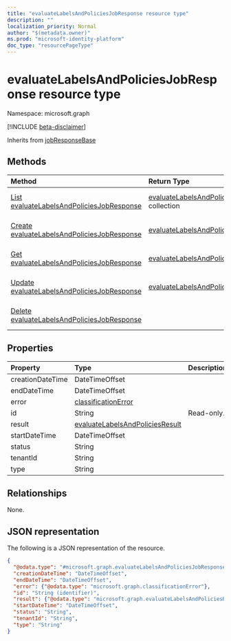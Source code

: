 ```yaml
---
title: "evaluateLabelsAndPoliciesJobResponse resource type"
description: ""
localization_priority: Normal
author: "$(metadata.owner)"
ms.prod: "microsoft-identity-platform"
doc_type: "resourcePageType"
---
```


# evaluateLabelsAndPoliciesJobResponse resource type

Namespace: microsoft.graph

[!INCLUDE [beta-disclaimer](../../includes/beta-disclaimer.md)]

Inherits from [jobResponseBase](jobresponsebase.md)

## Methods

| Method                                                                                               | Return Type                                                                                | Description                                                                          |
| :--------------------------------------------------------------------------------------------------- | :----------------------------------------------------------------------------------------- | :----------------------------------------------------------------------------------- |
| [List evaluateLabelsAndPoliciesJobResponse](../api/evaluatelabelsandpoliciesjobresponse-list.md)     | [evaluateLabelsAndPoliciesJobResponse](evaluateLabelsAndPoliciesJobResponse.md) collection | List properties and relationships of an evaluateLabelsAndPoliciesJobResponse object. |
| [Create evaluateLabelsAndPoliciesJobResponse](../api/evaluatelabelsandpoliciesjobresponse-create.md) | [evaluateLabelsAndPoliciesJobResponse](evaluateLabelsAndPoliciesJobResponse.md)            | Create a new evaluateLabelsAndPoliciesJobResponse object.                            |
| [Get evaluateLabelsAndPoliciesJobResponse](../api/evaluatelabelsandpoliciesjobresponse-get.md)       | [evaluateLabelsAndPoliciesJobResponse](evaluateLabelsAndPoliciesJobResponse.md)            | Read properties and relationships of an evaluateLabelsAndPoliciesJobResponse object. |
| [Update evaluateLabelsAndPoliciesJobResponse](../api/evaluatelabelsandpoliciesjobresponse-update.md) | [evaluateLabelsAndPoliciesJobResponse](evaluateLabelsAndPoliciesJobResponse.md)            | Update the properties of an evaluateLabelsAndPoliciesJobResponse object.             |
| [Delete evaluateLabelsAndPoliciesJobResponse](../api/evaluatelabelsandpoliciesjobresponse-delete.md) |                                                                                            | Delete an evaluateLabelsAndPoliciesJobResponse object.                               |

## Properties

| Property         | Type                                                                               | Description |
| :--------------- | :--------------------------------------------------------------------------------- | :---------- |
| creationDateTime | DateTimeOffset                                                                     |             |
| endDateTime      | DateTimeOffset                                                                     |             |
| error            | [classificationError](../resources/classificationerror.md)                         |             |
| id               | String                                                                             | Read-only.  |
| result           | [evaluateLabelsAndPoliciesResult](../resources/evaluatelabelsandpoliciesresult.md) |             |
| startDateTime    | DateTimeOffset                                                                     |             |
| status           | String                                                                             |             |
| tenantId         | String                                                                             |             |
| type             | String                                                                             |             |

## Relationships

None.

## JSON representation

The following is a JSON representation of the resource.

<!-- {
  "blockType": "resource",
  "keyProperty": "id",
  "@odata.type": "microsoft.graph.evaluateLabelsAndPoliciesJobResponse",
  "baseType": "microsoft.graph.jobResponseBase",
  "openType": False
}
-->

```json
{
  "@odata.type": "#microsoft.graph.evaluateLabelsAndPoliciesJobResponse",
  "creationDateTime": "DateTimeOffset",
  "endDateTime": "DateTimeOffset",
  "error": {"@odata.type": "microsoft.graph.classificationError"},
  "id": "String (identifier)",
  "result": {"@odata.type": "microsoft.graph.evaluateLabelsAndPoliciesResult"},
  "startDateTime": "DateTimeOffset",
  "status": "String",
  "tenantId": "String",
  "type": "String"
}
```
